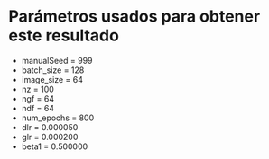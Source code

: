 # Parámetros usados para obtener este resultado

- manualSeed = 999
- batch_size = 128
- image_size = 64
- nz = 100
- ngf = 64
- ndf = 64
- num_epochs = 800
- dlr = 0.000050
- glr = 0.000200
- beta1 = 0.500000
